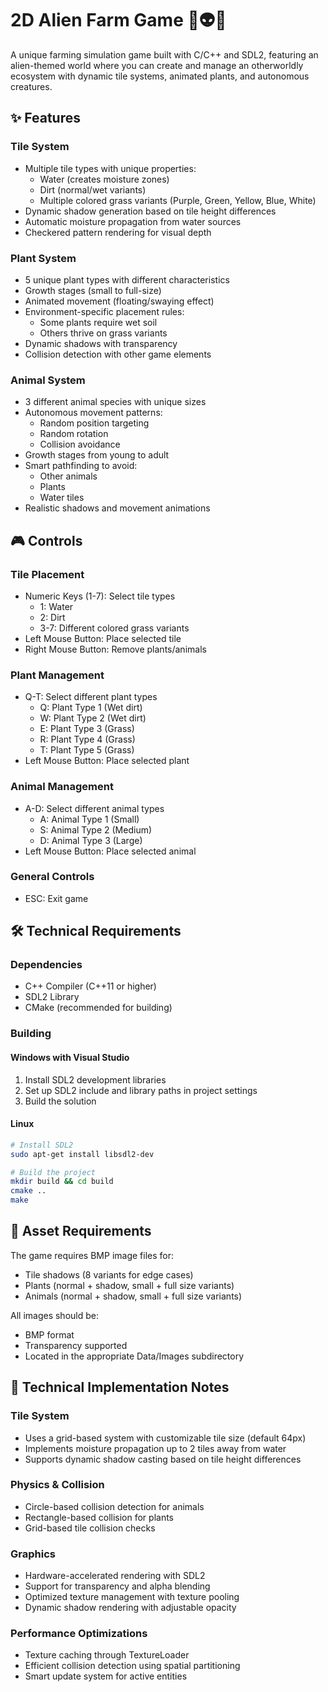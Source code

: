 # 2D Alien Farm Game 🚀👽🌱

A unique farming simulation game built with C/C++ and SDL2, featuring an alien-themed world where you can create and manage an otherworldly ecosystem with dynamic tile systems, animated plants, and autonomous creatures.

## ✨ Features

### Tile System
- Multiple tile types with unique properties:
  - Water (creates moisture zones)
  - Dirt (normal/wet variants)
  - Multiple colored grass variants (Purple, Green, Yellow, Blue, White)
- Dynamic shadow generation based on tile height differences
- Automatic moisture propagation from water sources
- Checkered pattern rendering for visual depth

### Plant System
- 5 unique plant types with different characteristics
- Growth stages (small to full-size)
- Animated movement (floating/swaying effect)
- Environment-specific placement rules:
  - Some plants require wet soil
  - Others thrive on grass variants
- Dynamic shadows with transparency
- Collision detection with other game elements

### Animal System
- 3 different animal species with unique sizes
- Autonomous movement patterns:
  - Random position targeting
  - Random rotation
  - Collision avoidance
- Growth stages from young to adult
- Smart pathfinding to avoid:
  - Other animals
  - Plants
  - Water tiles
- Realistic shadows and movement animations

## 🎮 Controls

### Tile Placement
- Numeric Keys (1-7): Select tile types
  - 1: Water
  - 2: Dirt
  - 3-7: Different colored grass variants
- Left Mouse Button: Place selected tile
- Right Mouse Button: Remove plants/animals

### Plant Management
- Q-T: Select different plant types
  - Q: Plant Type 1 (Wet dirt)
  - W: Plant Type 2 (Wet dirt)
  - E: Plant Type 3 (Grass)
  - R: Plant Type 4 (Grass)
  - T: Plant Type 5 (Grass)
- Left Mouse Button: Place selected plant

### Animal Management
- A-D: Select different animal types
  - A: Animal Type 1 (Small)
  - S: Animal Type 2 (Medium)
  - D: Animal Type 3 (Large)
- Left Mouse Button: Place selected animal

### General Controls
- ESC: Exit game

## 🛠️ Technical Requirements

### Dependencies
- C++ Compiler (C++11 or higher)
- SDL2 Library
- CMake (recommended for building)

### Building

#### Windows with Visual Studio
1. Install SDL2 development libraries
2. Set up SDL2 include and library paths in project settings
3. Build the solution

#### Linux
```bash
# Install SDL2
sudo apt-get install libsdl2-dev

# Build the project
mkdir build && cd build
cmake ..
make
```

## 🎨 Asset Requirements

The game requires BMP image files for:
- Tile shadows (8 variants for edge cases)
- Plants (normal + shadow, small + full size variants)
- Animals (normal + shadow, small + full size variants)

All images should be:
- BMP format
- Transparency supported
- Located in the appropriate Data/Images subdirectory

## 🔧 Technical Implementation Notes

### Tile System
- Uses a grid-based system with customizable tile size (default 64px)
- Implements moisture propagation up to 2 tiles away from water
- Supports dynamic shadow casting based on tile height differences

### Physics & Collision
- Circle-based collision detection for animals
- Rectangle-based collision for plants
- Grid-based tile collision checks

### Graphics
- Hardware-accelerated rendering with SDL2
- Support for transparency and alpha blending
- Optimized texture management with texture pooling
- Dynamic shadow rendering with adjustable opacity

### Performance Optimizations
- Texture caching through TextureLoader
- Efficient collision detection using spatial partitioning
- Smart update system for active entities

